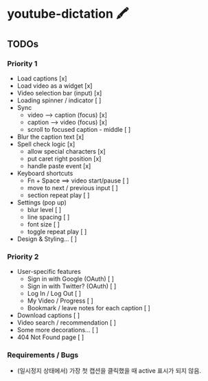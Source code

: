 # youtube-dictation 🖍

## TODOs

### Priority 1
- Load captions [x]
- Load video as a widget [x]
- Video selection bar (input) [x]
- Loading spinner / indicator [ ]
- Sync
  - video --> caption (focus) [x]
  - caption --> video (focus) [x]
  - scroll to focused caption - middle [ ]
- Blur the caption text [x]
- Spell check logic [x]
  - allow special characters [x]
  - put caret right position [x]
  - handle paste event [x]
- Keyboard shortcuts
  - Fn + Space ==> video start/pause [ ]
  - move to next / previous input [ ]
  - section repeat play [ ]
- Settings (pop up)
  - blur level [ ]
  - line spacing [ ]
  - font size [ ]
  - toggle repeat play [ ]
- Design & Styling... [ ]

### Priority 2
- User-specific features
  - Sign in with Google (OAuth) [ ]
  - Sign in with Twitter? (OAuth) [ ]
  - Log In / Log Out [ ]
  - My Video / Progress [ ]
  - Bookmark / leave notes for each caption [ ]
- Download captions [ ]
- Video search / recommendation [ ]
- Some more decorations... [ ]
- 404 Not Found page [ ]

### Requirements / Bugs
- (일시정지 상태에서) 가장 첫 캡션을 클릭했을 때 active 표시가 되지 않음.
